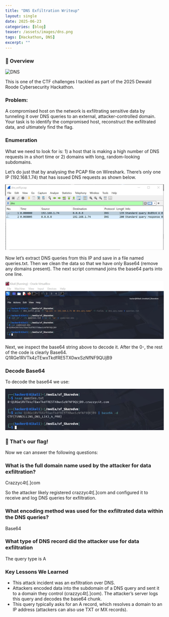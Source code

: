 ```yaml
---
title: "DNS Exfiltration Writeup"
layout: single
date: 2025-06-23
categories: [blog]
teaser: /assets/images/dns.png
tags: [Hackathon, DNS]
excerpt: ""
---
```


### 🧠 Overview

![DNS](/assets/images/dns.png)

This is one of the CTF challenges I tackled as part of the 2025 Dewald Roode Cybersecurity Hackathon. 

### Problem:

A compromised host on the network is exfiltrating sensitive data by tunneling it over DNS queries to an external, attacker-controlled domain. Your task is to identify the compromised host, reconstruct the exfiltrated data, and ultimately find the flag.

### Enumeration

What we need to look for is: 1) a host that is making a high number of DNS requests in a short time or 2) domains with long, random-looking subdomains. 

Let’s do just that by analysing the PCAP file on Wireshark. There’s only one IP (192.168.1.74) that has issued  DNS requests as shown below. 

<img src="/assets/images/wshark1.png" alt="Wireshark" style="max-width:100%;">

Now let’s extract DNS queries from this IP and save in a file named queries.txt. Then we clean the data so that we have only Base64 (remove any domains present). The next script command joins the base64 parts into one line.

<img src="/assets/images/base64d2.png" alt="Base64" style="max-width:100%;">

Next, we inspect the base64 string above to decode it. After the 0-, the rest of the code is clearly Base64. 
Q1RGe1RVTk4zTEwxTkdfRE5TX0wxSzNfNF9QUjB9

### Decode Base64

To decode the base64 we use: 

<img src="/assets/images/flag3.png" alt="DNS Traffic" style="max-width:100%;">

### 🎉 That's our flag!

Now we can answer the following questions:

### What is the full domain name used by the attacker for data exfiltration?
Crazzyc4t[.]com

So the attacker likely registered crazzyc4t[.]com and configured it to receive and log DNS queries for exfiltration. 

### What encoding method was used for the exfiltrated data within the DNS queries?
Base64

### What type of DNS record did the attacker use for data exfiltration
The query type is A

### Key Lessons We Learned
 - This attack incident was an exfiltration over DNS.
 - Attackers encoded data into the subdomain of a DNS query and sent it to a domain they control (crazzyc4t[.]com). The attacker’s server logs this query and decodes the base64 chunk.
 - This query typically asks for an A record, which resolves a domain to an IP address (attackers can also use TXT or MX records).
